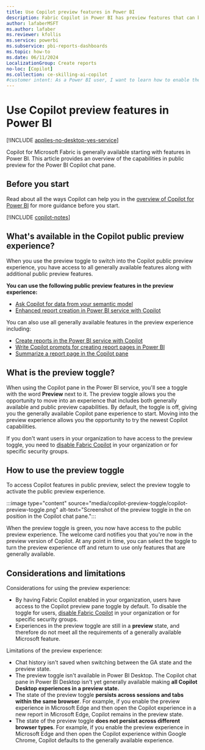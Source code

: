 ```yaml
---
title: Use Copilot preview features in Power BI
description: Fabric Copilot in Power BI has preview features that can be enabled with the flip of a switch.
author: lafaberMSFT
ms.author: lafaber
ms.reviewer: kfollis
ms.service: powerbi
ms.subservice: pbi-reports-dashboards
ms.topic: how-to
ms.date: 06/11/2024
LocalizationGroup: Create reports
no-loc: [Copilot]
ms.collection: ce-skilling-ai-copilot
#customer intent: As a Power BI user, I want to learn how to enable the preview features in Fabric Copilot for Power BI.
---
```


# Use Copilot preview features in Power BI

[!INCLUDE [applies-no-desktop-yes-service](../includes/applies-no-desktop-yes-service.md)]

Copilot for Microsoft Fabric is generally available starting with features in Power BI. This article provides an overview of the capabilities in public preview for the Power BI Copilot chat pane.

## Before you start

Read about all the ways Copilot can help you in the [overview of Copilot for Power BI](copilot-introduction.md) for more guidance before you start.

[!INCLUDE [copilot-notes](../includes/copilot-notes.md)]

## What's available in the Copilot public preview experience?

When you use the preview toggle to switch into the Copilot public preview experience, you have access to all generally available features along with additional public preview features.

**You can use the following public preview features in the preview experience:**
- [Ask Copilot for data from your semantic model](copilot-ask-data-question.md)
- [Enhanced report creation in Power BI service with Copilot](copilot-create-report-service.md)

You can also use all generally available features in the preview experience including:
- [Create reports in the Power BI service with Copilot](copilot-create-report-service.md)
- [Write Copilot prompts for creating report pages in Power BI](copilot-prompts-report-pages.md)
- [Summarize a report page in the Copilot pane](copilot-pane-summarize-content.md)

## What is the preview toggle?

When using the Copilot pane in the Power BI service, you'll see a toggle with the word **Preview** next to it. The preview toggle allows you the opportunity to move into an experience that includes both generally available and public preview capabilities. By default, the toggle is off, giving you the generally available Copilot pane experience to start. Moving into the preview experience allows you the opportunity to try the newest Copilot capabilities.

If you don't want users in your organization to have access to the preview toggle, you need to [disable Fabric Copilot](/fabric/admin/service-admin-portal-copilot) in your organization or for specific security groups.

## How to use the preview toggle

To access Copilot features in public preview, select the preview toggle to activate the public preview experience.

:::image type="content" source="media/copilot-preview-toggle/copilot-preview-toggle.png" alt-text="Screenshot of the preview toggle in the on position in the Copilot chat pane.":::

When the preview toggle is green, you now have access to the public preview experience. The welcome card notifies you that you're now in the preview version of Copilot. At any point in time, you can select the toggle to turn the preview experience off and return to use only features that are generally available.

## Considerations and limitations

Considerations for using the preview experience:

- By having Fabric Copilot enabled in your organization, users have access to the Copilot preview pane toggle by default. To disable the toggle for users, [disable Fabric Copilot](/fabric/admin/service-admin-portal-copilot) in your organization or for specific security groups.
- Experiences in the preview toggle are still in a **preview** state, and therefore do not meet all the requirements of a generally available Microsoft feature.

Limitations of the preview experience:

- Chat history isn't saved when switching between the GA state and the preview state.
- The preview toggle isn't available in Power BI Desktop. The Copilot chat pane in Power BI Desktop isn't yet generally available making **all Copilot Desktop experiences in a preview state.**
- The state of the preview toggle **persists across sessions and tabs within the same browser**. For example, if you enable the preview experience in Microsoft Edge and then open the Copilot experience in a new report in Microsoft Edge, Copilot remains in the preview state.
- The state of the preview toggle **does not persist across different browser types**. For example, if you enable the preview experience in Microsoft Edge and then open the Copilot experience within Google Chrome, Copilot defaults to the generally available experience.
